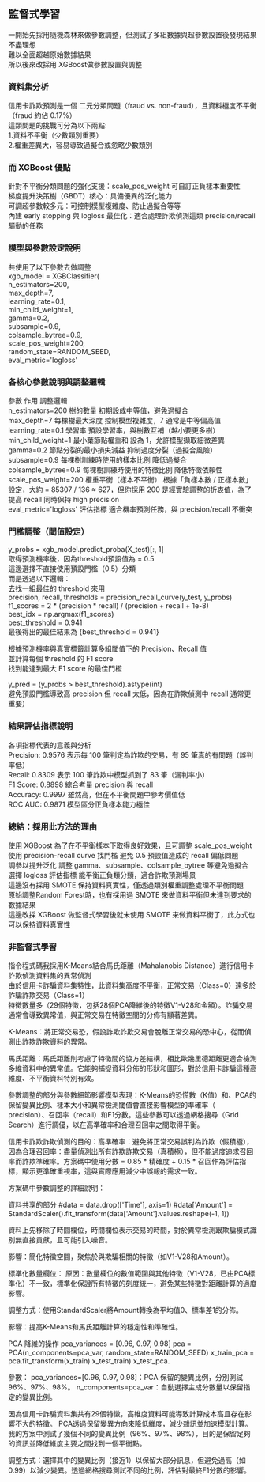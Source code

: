 ## 監督式學習
一開始先採用隨機森林來做參數調整，但測試了多組數據與超參數設置後發現結果不盡理想  
難以全面超越原始數據結果  
所以後來改採用 XGBoost做參數設置與調整  
### 資料集分析
信用卡詐欺預測是一個 二元分類問題（fraud vs. non-fraud），且資料極度不平衡（fraud 約佔 0.17%）  
這類問題的挑戰可分為以下兩點:  
1.資料不平衡（少數類別重要）  
2.權重差異大，容易導致過擬合或忽略少數類別  
### 而 XGBoost 優點  
針對不平衡分類問題的強化支援：scale_pos_weight 可自訂正負樣本重要性  
梯度提升決策樹（GBDT）核心：具備優異的泛化能力  
可調超參數較多元：可控制模型複雜度、防止過擬合等等  
內建 early stopping 與 logloss 最佳化：適合處理詐欺偵測這類 precision/recall 驅動的任務  
### 模型與參數設定說明
共使用了以下參數去做調整  
xgb_model = XGBClassifier(  
    n_estimators=200,  
    max_depth=7,  
    learning_rate=0.1,  
    min_child_weight=1,  
    gamma=0.2,  
    subsample=0.9,  
    colsample_bytree=0.9,  
    scale_pos_weight=200,  
    random_state=RANDOM_SEED,  
    eval_metric='logloss'   
### 各核心參數說明與調整邏輯
參數	作用	調整邏輯  
n_estimators=200	樹的數量	初期設成中等值，避免過擬合  
max_depth=7	每棵樹最大深度	控制模型複雜度，7 通常是中等偏高值  
learning_rate=0.1	學習率	預設學習率，與樹數互補（越小要更多樹）  
min_child_weight=1	最小葉節點權重和	設為 1，允許模型擷取細微差異  
gamma=0.2	節點分裂的最小損失減益	抑制過度分裂（過擬合風險）  
subsample=0.9	每棵樹訓練時使用的樣本比例	降低過擬合  
colsample_bytree=0.9	每棵樹訓練時使用的特徵比例	降低特徵依賴性  
scale_pos_weight=200	權重平衡（樣本不平衡）	根據「負樣本數 / 正樣本數」設定，大約 = 85307 / 136 ≈ 627，但你採用 200 是經實驗調整的折衷值，為了 提高 recall 同時保持 high precision  
eval_metric='logloss'	評估指標	適合機率預測任務，與 precision/recall 不衝突  
### 門檻調整（閾值設定）
y_probs = xgb_model.predict_proba(X_test)[:, 1]  
取得預測機率後，因為threshold預設值為 = 0.5  
這邊選擇不直接使用預設門檻（0.5）分類  
而是透過以下邏輯：  
去找一組最佳的 threshold 來用    
precision, recall, thresholds = precision_recall_curve(y_test, y_probs)    
f1_scores = 2 * (precision * recall) / (precision + recall + 1e-8)  
best_idx = np.argmax(f1_scores)  
best_threshold = 0.941  
最後得出的最佳結果為 {best_threshold = 0.941}  

根據預測機率與真實標籤計算多組閾值下的 Precision、Recall 值  
並計算每個 threshold 的 F1 score  
找到能達到最大 F1 score 的最佳門檻  

y_pred = (y_probs > best_threshold).astype(int)  
避免預設門檻導致高 precision 但 recall 太低，因為在詐欺偵測中 recall 通常更重要）  

### 結果評估指標說明  
各項指標代表的意義與分析  
Precision: 0.9576 表示每 100 筆判定為詐欺的交易，有 95 筆真的有問題（誤判率低）  
Recall: 0.8309 表示 100 筆詐欺中模型抓到了 83 筆（漏判率小）  
F1 Score: 0.8898 綜合考量 precision 與 recall  
Accuracy: 0.9997 雖然高，但在不平衡問題中參考價值低  
ROC AUC: 0.9871 模型區分正負樣本能力極佳  
### 總結：採用此方法的理由  
使用 XGBoost	為了在不平衡樣本下取得良好效果，且可調整 scale_pos_weight  
使用 precision-recall curve 找門檻	避免 0.5 預設值造成的 recall 偏低問題  
調參以提升泛化	調整 gamma、subsample、colsample_bytree 等避免過擬合  
選擇 logloss 評估指標	能平衡正負類分類，適合詐欺預測場景  
這邊沒有採用 SMOTE	保持資料真實性，僅透過類別權重調整處理不平衡問題  
原始調整Random Forest時，也有採用過 SMOTE 來做資料平衡但未達到要求的數據結果  
這邊改採 XGBoost 做監督式學習後就未使用 SMOTE 來做資料平衡了，此方式也可以保持資料真實性  

### 非監督式學習  
指令程式碼我採用K-Means結合馬氏距離（Mahalanobis Distance）進行信用卡詐欺偵測資料集的異常偵測  
由於信用卡詐騙資料集特性，此資料集高度不平衡，正常交易（Class=0）遠多於詐騙詐欺交易（Class=1）  
特徵數量多（29個特徵，包括28個PCA降維後的特徵V1-V28和金額）。詐騙交易通常會導致異常值，與正常交易在特徵空間的分佈有顯著差異。  

K-Means：將正常交易恐，假設詐欺詐欺交易會脫離正常交易的恐中心，從而偵測出詐欺詐欺資料的異常。  

馬氏距離：馬氏距離則考慮了特徵間的協方差結構，相比歐幾里德距離更適合檢測多維資料中的異常值。它能夠捕捉資料分佈的形狀和圖形，對於信用卡詐騙這種高維度、不平衡資料特別有效。  

參數調整的部分與參數細節影響模型表現：K-Means的恐慌數（K值）和、PCA的保留變異比例、樣本大小和異常檢測閾值會直接影響模型的準確率（ precision）、召回率（recall）和F1分數。這些參數可以透過網格搜尋（Grid Search）進行調優，以在高準確率和合理召回率之間取得平衡。  

信用卡詐欺詐欺偵測的目的：高準確率：避免將正常交易誤判為詐欺（假積極），因為合理召回率：盡量偵測出所有詐欺詐欺交易（真積極），但不能過度追求召回率而詐欺準確率。方案碼中使用分數 = 0.85 * 精確度 + 0.15 * 召回作為評估指標，顯示更準確重視率，這與實際應用減少中誤報的需求一致。  

方案碼中參數調整的詳細說明：  

資料共享的部分 #data = data.drop(['Time'], axis=1) #data['Amount'] = StandardScaler().fit_transform(data['Amount'].values.reshape(-1, 1))  

資料上先移除了時間欄位，時間欄位表示交易的時間，對於異常檢測跟欺騙模式識別無直接貢獻，且可能引入噪音。  

影響：簡化特徵空間，聚焦於與欺騙相關的特徵（如V1-V28和Amount）。  

標準化數量欄位： 原因：數量欄位的數值範圍與其他特徵（V1-V28，已由PCA標準化）不一致，標準化保證所有特徵的刻度統一，避免某些特徵對距離計算的過度影響。  

調整方式：使用StandardScaler將Amount轉換為平均值0、標準差1的分佈。  

影響：提高K-Means和馬氏距離計算的穩定性和準確性。  

PCA 降維的操作 pca_variances = [0.96, 0.97, 0.98] pca = PCA(n_components=pca_var, random_state=RANDOM_SEED) x_train_pca = pca.fit_transform(x_train) x_test_train) x_test_pca.  

參數： pca_variances=[0.96, 0.97, 0.98]：PCA 保留的變異比例，分別測試 96%、97%、98%。 n_components=pca_var：自動選擇主成分數量以保留指定的變異比例。  

因為信用卡詐騙資料集共有29個特徵，高維度資料可能導致計算成本高且存在影響不大的特徵。 PCA透過保留變異方向來降低維度，減少雜訊並加速模型計算。我的方案中測試了幾個不同的變異比例（96%、97%、98%），目的是保留足夠的資訊並降低維度主要之間找到一個平衡點。  

調整方式：選擇其中的變異比例（接近1）以保留大部分訊息，但避免過高（如0.99）以減少變異。透過網格搜尋測試不同的比例，評估對最終F1分數的影響。  
